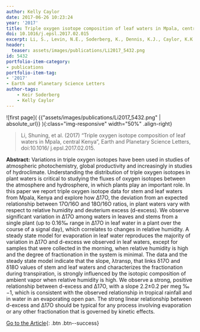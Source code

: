 ```yaml
---
author: Kelly Caylor
date: 2017-06-26 10:23:24
year: '2017'
title: Triple oxygen isotope composition of leaf waters in Mpala, central Kenya
doi: 10.1016/j.epsl.2017.02.015
excerpt: Li, S., Levin, N.E., Soderberg, K., Dennis, K.J., Caylor, K.K. (2017) Triple oxygen isotope composition of leaf waters in Mpala, central Kenya, Earth and Planetary Science Letters, doi:10.1016/ j.epsl.2017.02.015
header:
  teaser: assets/images/publications/Li2017_5432.png
id: 5432
portfolio-item-category:
- publications
portfolio-item-tag:
- '2017'
- Earth and Planetary Science Letters
author-tags:
    - Keir Soderberg
    - Kelly Caylor
---
```


![first page]( {{"assets/images/publications/Li2017_5432.png" | absolute_url}} ){:class="img-responsive" width="50%" .align-right}


> Li, Shuning, et al. (2017) “Triple oxygen isotope composition of leaf waters in Mpala, central Kenya”, Earth and Planetary Science Letters, doi:10.1016/ j.epsl.2017.02.015.


**Abstract:** Variations in triple oxygen isotopes have been used in studies of atmospheric photochemistry, global productivity and increasingly in studies of hydroclimate. Understanding the distribution of triple oxygen isotopes in plant waters is critical to studying the fluxes of oxygen isotopes between the atmosphere and hydrosphere, in which plants play an important role. In this paper we report triple oxygen isotope data for stem and leaf waters from Mpala, Kenya and explore how Δ17O, the deviation from an expected relationship between 17O/16O and 18O/16O ratios, in plant waters vary with respect to relative humidity and deuterium excess (d-excess). We observe significant variation in Δ17O among waters in leaves and stems from a single plant (up to 0.16‰ range in Δ17O in leaf water in a plant over the course of a signal day), which correlates to changes in relative humidity. A steady state model for evaporation in leaf water reproduces the majority of variation in Δ17O and d-excess we observed in leaf waters, except for samples that were collected in the morning, when relative humidity is high and the degree of fractionation in the system is minimal. The data and the steady state model indicate that the slope, λtransp, that links δ17O and δ18O values of stem and leaf waters and characterizes the fractionation during transpiration, is strongly influenced by the isotopic composition of ambient vapor when relative humidity is high. We observe a strong, positive relationship between d-excess and Δ17O, with a slope 2.2±0.2 per meg ‰−1, which is consistent with the observed relationship in tropical rainfall and in water in an evaporating open pan. The strong linear relationship between d-excess and Δ17O should be typical for any process involving evaporation or any other fractionation that is governed by kinetic effects.

[Go to the Article](http://www.sciencedirect.com/science/article/pii/S0012821X17300833){: .btn .btn--success}